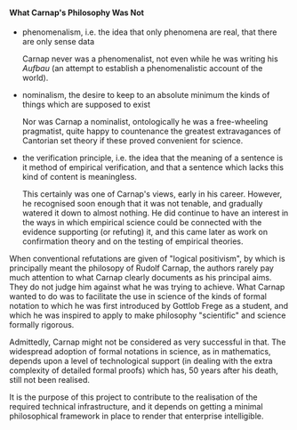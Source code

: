
#### What Carnap's Philosophy Was Not

- phenomenalism, i.e. the idea that only phenomena are real, that there are only sense data  

    Carnap never was a phenomenalist, not even while he was writing his _Aufbau_ (an attempt to establish a phenomenalistic account of the world).
- nominalism, the desire to keep to an absolute minimum the kinds of things which are supposed to exist

    Nor was Carnap a nominalist, ontologically he was a free-wheeling pragmatist, quite happy to countenance the greatest extravagances of Cantorian set theory if these proved convenient for science.
- the verification principle, i.e. the idea that the meaning of a sentence is it method of empirical verification, and that a sentence which lacks this kind of content is meaningless.  

    This certainly was one of Carnap's views, early in his career.
    However, he recognised soon enough that it was not tenable, and gradually watered it down to almost nothing.
    He did continue to have an interest in the ways in which empirical science could be connected with the evidence supporting (or refuting) it, and this came later as work on confirmation theory and on the testing of empirical theories.

When conventional refutations are given of "logical positivism", by which is principally meant the philosopy of Rudolf Carnap, the authors rarely pay much attention to what Carnap clearly documents as his principal aims.
They do not judge him against what he was trying to achieve.
What Carnap wanted to do was to facilitate the use in science of the kinds of formal notation to which he was first introduced by Gottlob Frege as a student, and which he was inspired to apply to make philosophy "scientific" and science formally rigorous.

Admittedly, Carnap might not be considered as very successful in that.
The widespread adoption of formal notations in science, as in mathematics, depends upon a level of technological support (in dealing with the extra complexity of detailed formal proofs) which has, 50 years after his death, still not been realised.

It is the purpose of this project to contribute to the realisation of the required technical infrastructure, and it depends on getting a minimal philosophical framework in place to render that enterprise intelligible.




